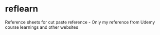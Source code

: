 # reflearn
Reference sheets for cut paste reference - Only my reference from Udemy course learnings and other websites
